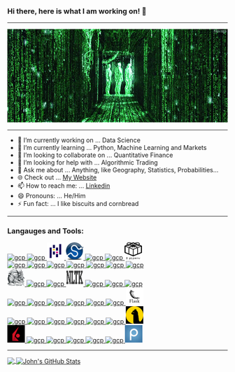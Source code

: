 ### Hi there, here is what I am working on! 👋 

---

![cover](https://github.com/johnjdailey/johnjdailey/blob/main/images/giphy.gif)

---

- 🔭 I’m currently working on ... Data Science
- 🌱 I’m currently learning ... Python, Machine Learning and Markets
- 👯 I’m looking to collaborate on ... Quantitative Finance
- 🤔 I’m looking for help with ... Algorithmic Trading 
- 💬 Ask me about ... Anything, like Geography, Statistics, Probabilities... 
- 🌐 Check out ... [My Website](https://johnjdailey.github.io/)
- 📫 How to reach me: ... [Linkedin](https://www.linkedin.com/in/johnjdailey/)
- 😄 Pronouns: ... He/Him
- ⚡ Fun fact: ... I like biscuits and cornbread

---

### Langauges and Tools:
   <a href="https://www.python.org/" target="_blank"> <img src="https://www.vectorlogo.zone/logos/python/python-icon.svg" alt="gcp" width="40" height="40"/> </a>  </a>
   <a href="https://numpy.org/" target="_blank"> <img src="https://www.vectorlogo.zone/logos/numpy/numpy-icon.svg" alt="gcp" width="40" height="40"/> </a>  </a>
   <a href="https://pandas.pydata.org/" target="_blank"> <img src="https://github.com/johnjdailey/johnjdailey/blob/main/images/pandas.png" alt="gcp" width="40" height="40"/> </a>  </a>
   <a href="https://www.scipy.org/" target="_blank"> <img src="https://github.com/johnjdailey/johnjdailey/blob/main/images/scipy.png" alt="gcp" width="40" height="40"/> </a>  </a>
 <a href="https://matplotlib.org/" target="_blank"> <img src="https://upload.wikimedia.org/wikipedia/commons/8/84/Matplotlib_icon.svg" alt="gcp" width="40" height="40"/> </a>  </a>
   <a href="https://seaborn.pydata.org/" target="_blank"> <img src="https://user-images.githubusercontent.com/315810/92255199-f6707f80-ee9f-11ea-9b8d-182dba6a0c59.png" alt="gcp" width="40" height="40"/> </a>  </a>
   <a href="https://docs.pipenv.org/" target="_blank"> <img src="https://github.com/johnjdailey/johnjdailey/blob/main/images/pipenv.png" alt="gcp" width="40" height="40"/> </a>  </a>
<br>   <a href="https://www.anaconda.com/" target="_blank"> <img src="https://upload.wikimedia.org/wikipedia/commons/e/ea/Conda_logo.svg" alt="gcp" width="40" height="40"/> </a>  </a>
   <a href="https://jupyter.org/" target="_blank"> <img src="https://www.vectorlogo.zone/logos/jupyter/jupyter-icon.svg" alt="gcp" width="40" height="40"/> </a>  </a>
   <a href="https://www.r-project.org/" target="_blank"> <img src="https://www.vectorlogo.zone/logos/r-project/r-project-icon.svg" alt="gcp" width="40" height="40"/> </a>  </a>
   <a href="https://www.sqlite.org/" target="_blank"> <img src="https://www.vectorlogo.zone/logos/sqlite/sqlite-icon.svg" alt="gcp" width="40" height="40"/> </a>  </a>
   <a href="https://www.postgresql.org/" target="_blank"> <img src="https://www.vectorlogo.zone/logos/postgresql/postgresql-icon.svg" alt="gcp" width="40" height="40"/> </a>  </a>
   <a href="https://www.mongodb.com/" target="_blank"> <img src="https://www.vectorlogo.zone/logos/mongodb/mongodb-icon.svg" alt="gcp" width="40" height="40"/> </a>  </a>
   <a href="https://docs.python-requests.org/" target="_blank"> <img src="https://upload.wikimedia.org/wikipedia/commons/a/aa/Requests_Python_Logo.png" alt="gcp" width="40" height="40"/> </a>  </a>
<br>   <a href="https://www.crummy.com/software/BeautifulSoup/" target="_blank"> <img src="https://github.com/johnjdailey/johnjdailey/blob/main/images/bsoup.jpg" alt="gcp" width="40" height="40"/> </a>  </a>
   <a href="https://spacy.io/" target="_blank"> <img src="https://upload.wikimedia.org/wikipedia/commons/8/88/SpaCy_logo.svg" alt="gcp" width="40" height="40"/> </a>  </a>
   <a href="https://radimrehurek.com/gensim/" target="_blank"> <img src="https://upload.wikimedia.org/wikipedia/en/b/b1/Gensim_logo.png" alt="gcp" width="40" height="40"/> </a>  </a>
   <a href="https://www.nltk.org/" target="_blank"> <img src="https://github.com/johnjdailey/johnjdailey/blob/main/images/NLTK.png" alt="gcp" width="40" height="40"/> </a>  </a>
   <a href="https://scikit-learn.org/" target="_blank"> <img src="https://upload.wikimedia.org/wikipedia/commons/0/05/Scikit_learn_logo_small.svg" alt="gcp" width="40" height="40"/> </a>  </a>
   <a href="https://xgboost.ai/" target="_blank"> <img src="https://upload.wikimedia.org/wikipedia/commons/6/69/XGBoost_logo.png" alt="gcp" width="40" height="40"/> </a>  </a>
   <a href="https://keras.io/" target="_blank"> <img src="https://upload.wikimedia.org/wikipedia/commons/a/ae/Keras_logo.svg" alt="gcp" width="40" height="40"/> </a>  </a>
<br>   <a href="https://www.tensorflow.org/" target="_blank"> <img src="https://upload.wikimedia.org/wikipedia/commons/2/2d/Tensorflow_logo.svg" alt="gcp" width="40" height="40"/> </a>  </a>
   <a href="https://opencv.org/" target="_blank"> <img src="https://upload.wikimedia.org/wikipedia/commons/5/53/OpenCV_Logo_with_text.png" alt="gcp" width="40" height="40"/> </a>  </a>
   <a href="https://plotly.com/" target="_blank"> <img src="https://www.vectorlogo.zone/logos/plot_ly/plot_ly-icon.svg" alt="gcp" width="40" height="40"/> </a>  </a>
   <a href="https://visualstudio.microsoft.com/" target="_blank"> <img src="https://www.vectorlogo.zone/logos/visualstudio_code/visualstudio_code-icon.svg" alt="gcp" width="40" height="40"/> </a>  </a>
   <a href="https://git-scm.com/" target="_blank"> <img src="https://www.vectorlogo.zone/logos/git-scm/git-scm-icon.svg" alt="gcp" width="40" height="40"/> </a>  </a>
   <a href="https://github.com/johnjdailey" target="_blank"> <img src="https://www.vectorlogo.zone/logos/github/github-icon.svg" alt="gcp" width="40" height="40"/> </a>  </a>
   <a href="https://flask.palletsprojects.com/en/2.0.x/" target="_blank"> <img src="https://github.com/johnjdailey/johnjdailey/blob/main/images/flask.jpeg" alt="gcp" width="40" height="40"/> </a>  </a>
<br>   <a href="https://www.heroku.com/" target="_blank"> <img src="https://www.vectorlogo.zone/logos/heroku/heroku-icon.svg" alt="gcp" width="40" height="40"/> </a>  </a>
   <a href="https://aws.amazon.com/" target="_blank"> <img src="https://www.vectorlogo.zone/logos/amazon_aws/amazon_aws-icon.svg" alt="gcp" width="40" height="40"/> </a>  </a>
   <a href="https://www.docker.com/" target="_blank"> <img src="https://www.vectorlogo.zone/logos/docker/docker-icon.svg" alt="gcp" width="40" height="40"/> </a>  </a>
   <a href="https://www.arcgis.com/" target="_blank"> <img src="https://upload.wikimedia.org/wikipedia/commons/d/df/ArcGIS_logo.png" alt="gcp" width="40" height="40"/> </a>  </a>
   <a href="https://www.linux.org/" target="_blank"> <img src="https://www.vectorlogo.zone/logos/linux/linux-icon.svg" alt="gcp" width="40" height="40"/> </a>  </a>
   <a href="https://ubuntu.com/" target="_blank"> <img src="https://www.vectorlogo.zone/logos/ubuntu/ubuntu-icon.svg" alt="gcp" width="40" height="40"/> </a>  </a>
   <a href="https://alpaca.markets/" target="_blank"> <img src="https://github.com/johnjdailey/johnjdailey/blob/main/images/alpaca.png" alt="gcp" width="40" height="40"/> </a>  </a>
<br>    <a href="https://www.interactivebrokers.com/" target="_blank"> <img src="https://github.com/johnjdailey/johnjdailey/blob/main/images/IBKR.jpg" alt="gcp" width="40" height="40"/> </a>  </a>
    <a href="https://slack.com/" target="_blank"> <img src="https://www.vectorlogo.zone/logos/slack/slack-icon.svg" alt="gcp" width="40" height="40"/> </a>  </a>
    <a href="https://zoom.us/" target="_blank"> <img src="https://www.vectorlogo.zone/logos/zoomus/zoomus-icon.svg" alt="gcp" width="40" height="40"/> </a>  </a>
    <a href="https://asana.com/" target="_blank"> <img src="https://brandslogos.com/wp-content/uploads/images/large/asana-logo.png" alt="gcp" width="40" height="40"/> </a>  </a>
    <a href="https://www.atlassian.com/" target="_blank"> <img src="https://www.vectorlogo.zone/logos/atlassian_jira/atlassian_jira-icon.svg" alt="gcp" width="40" height="40"/> </a>  </a>
    <a href="https://trello.com/" target="_blank"> <img src="https://www.vectorlogo.zone/logos/trello/trello-icon.svg" alt="gcp" width="40" height="40"/> </a>  </a>
    <a href="https://piazza.com/" target="_blank"> <img src="https://github.com/johnjdailey/johnjdailey/blob/main/images/piazza.png" alt="gcp" width="40" height="40"/> </a>  </a>


<hr/>
<a href="https://github.com/johnjdailey/johnjdailey">

  <img align="center" src="https://github-readme-stats.vercel.app/api/top-langs/?username=johnjdailey&hide=java,html&title_color=ffffff&text_color=c9cacc&icon_color=2bbc8a&bg_color=1d1f21" />
</a>

<a href="https://github.com/johnjdailey/johnjdailey">
  <img align="center" src="https://github-readme-stats.vercel.app/api?username=johnjdailey&show_icons=true&line_height=27&count_private=true&title_color=fffff&text_color=c9cacc&icon_color=2bbc8a&bg_color=1d1f21" alt="John's GitHub Stats" />
</a>
